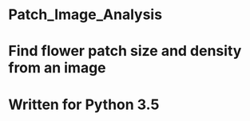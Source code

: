 # Patch_Image_Analysis
# Find flower patch size and density from an image 
# Written for Python 3.5

